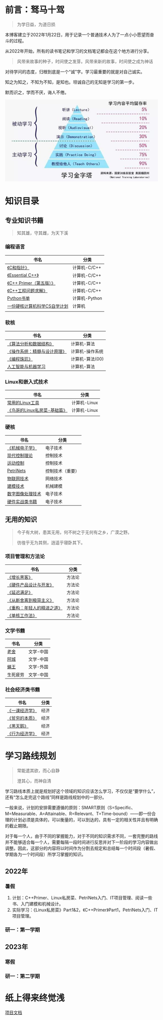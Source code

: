 # 前言：驽马十驾

>  为学日益，为道日损

本博客建立于2022年1月22日，用于记录一个普通技术人为了一点小小愿望而奋斗的过程。

从2022年开始，所有的读书笔记和学习的文档笔记都会在这个地方进行分享。

> 风带来故事的种子，时间使之发芽。风带来新的故事，时间使之成为神话

对待学问的态度，归根到底是一个“诚”字。学习最重要的就是对自己诚实。

知之为知之，不知为不知，是知也。坦诚自己的无知是学习的第一步。

默而识之，学而不厌，诲人不倦。

![如何学习](books\img\HowToLearn.png)

# 知识目录

## 专业知识书籍

> 知其雄，守其雌，为天下溪

### 编程语言

| 书名                                                        | 分类          |
| ----------------------------------------------------------- | ------------- |
| [《C和指针》](books\计算机\程序\PointersOnC.md)             | 计算机-C/C++  |
| [《Essential C++》](books\计算机\程序\EssentialC++.md)      | 计算机-C/C++  |
| [《C++ Primer（第五版）》](books\计算机\程序\C++Primer.md)  | 计算机-C/C++  |
| [《C++工程问题求解》](books\计算机\程序\C++工程问题求解.md) | 计算机-C/C++  |
| [Python书单](books\计算机\程序\Python书单)                  | 计算机-Python |
| [一份硬核计算机科学CS自学计划](books\计算机\CSlearning.md)  | 计算机        |
|                                                             |               |

### 软核

| 书名                                                         | 分类            |
| ------------------------------------------------------------ | --------------- |
| [《算法分析和数据结构》](books\计算机\程序\算法分析和数据结构.md) | 计算机-算法     |
| [《操作系统：精髓与设计原理》](books\计算机\操作系统：精髓与设计原理) | 计算机-操作系统 |
| [《编程珠玑》](books\计算机\程序\编程珠玑.md)                | 计算机-算法(00) |
| [人工智能与机器学习](books\计算机\AI.md)                     | 计算机-算法     |

### Linux和嵌入式技术

| 书名                                                         | 分类         |
| ------------------------------------------------------------ | ------------ |
| [常用的Linux工具](books\计算机\Linux\0.常用“轮子”)           | 计算机-Linux |
| [《鸟哥的Linux私房菜-基础篇》](books\计算机\Linux\鸟哥的Linux私房菜-基础篇) | 计算机-Linux |
|                                                              |              |

### 硬核

| 书名                                           | 分类             |
| ---------------------------------------------- | ---------------- |
| [《机械电子学》](books\硬件\机械电子学.md)     | 电子技术         |
| [现代控制理论](books\硬件\现代控制理论.md)     | 控制技术         |
| [运动控制](books\硬件\运动控制.md)             | 控制技术         |
| [PetriNets](books\硬件\PetriNets)              | 控制技术（重要） |
| [物联网技术](books\硬件\物联网IoT.md)          | 网络技术         |
| [建模技术](books\硬件\建模技术.md)             | 机械建模         |
| [数字图像处理技术](books\硬件\数字图像处理.md) | 电子技术         |
| [硬件实战类书籍](books\硬件\硬件实战类.md)     | 电子技术         |




## 无用的知识

> 今子有大树，患其无用，何不树之于无何有之乡，广漠之野。
>
> 彷徨乎无为其侧，逍遥乎寝卧其下。

### 项目管理和方法论

| 书名                                                         | 分类   |
| ------------------------------------------------------------ | ------ |
| [《增长黑客》](books\方法论\增长黑客.md)                     | 方法论 |
| [《硬件产品设计与开发》](books\方法论\硬件产品设计与开发.md) | 方法论 |
| [《延迟满足》](books\方法论\延迟满足.md)                     | 方法论 |
| [《从断舍离到极简主义》](books\方法论\从断舍离到极简主义.md) | 方法论 |
| [《重构：年轻人的精进之道》](books\方法论\重构.md)           | 方法论 |
| [《单核工作法》](books\方法论\单核工作法.md)                 | 方法论 |

### 文学书籍

| 书名                       | 分类      |
| -------------------------- | --------- |
| [老舍](books\文学\老舍.md) | 文学-中国 |
| [阿城](books\文学\阿城.md) | 文学-中国 |
| [蝇王](books\文学\蝇王.md) | 文学-外国 |
| 生死疲劳                   | 文学-中国 |

### 社会经济类书籍

| 书名                                             | 分类 |
| ------------------------------------------------ | ---- |
| [《一课经济学》](books\经济和社会\一课经济学.md) | 经济 |
| [《贫穷的本质》](books\经济和社会\贫穷的本质.md) | 经济 |
| [《黑天鹅》](books\经济和社会\黑天鹅)            | 经济 |
| [《行为经济学》](books\经济和社会\行为经济学)    | 经济 |





# 学习路线规划

> 常能遣其欲，而心自静
>
> 澄其心，而神自清

学习路线本质上就是规划好这个领域的知识应该怎么学习，不仅仅是“要学什么”，还有“怎么走完这个路线”同样是路线规划中的一部分。

一般来说，计划的安排需要遵循的原则：SMART原则（S=Specific、M=Measurable、A=Attainable、R=Relevant、T=Time-bound）——即一份合理的计划必须是具体的，可以衡量的，可以到达的，具有一定的相关性并且有明确的截止期限。

对于每一个人，由于不同的掌握能力，对于不同的知识需求不同，一套完整的路线并不能够适合每一个人，需要每隔一段时间进行反思并对下一阶段的学习内容做出调整。因此，这部分的内容将以时间作为分割去规定和总结每一个时间段（暑假、学期各为一个时间段）所学习掌握的知识。

## 2022年

### 暑假

1. 计划：C++Primer、Linux私房菜、PetriNets入门、IT项目管理、阅读一些书、入门建模和机械设计。
2. 实际学习：《Linux私房菜》Part1&2，《C++Primer》Part1，PetriNets入门、IT项目管理。

### 研一：第一学期

## 2023年

### 寒假

### 研一：第二学期





# 纸上得来终觉浅

[项目文档](https://chenxi2333.github.io/)

